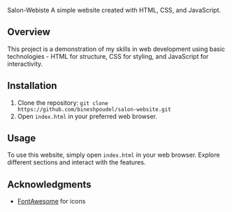 Salon-Webiste
A simple website created with HTML, CSS, and JavaScript.

## Overview
This project is a demonstration of my skills in web development using basic technologies - HTML for structure, CSS for styling, and JavaScript for interactivity.

## Installation
1. Clone the repository: `git clone https://github.com/bineshpoudel/salon-website.git`
2. Open `index.html` in your preferred web browser.

## Usage
To use this website, simply open `index.html` in your web browser. Explore different sections and interact with the features.

## Acknowledgments
- [FontAwesome](https://fontawesome.com/) for icons


